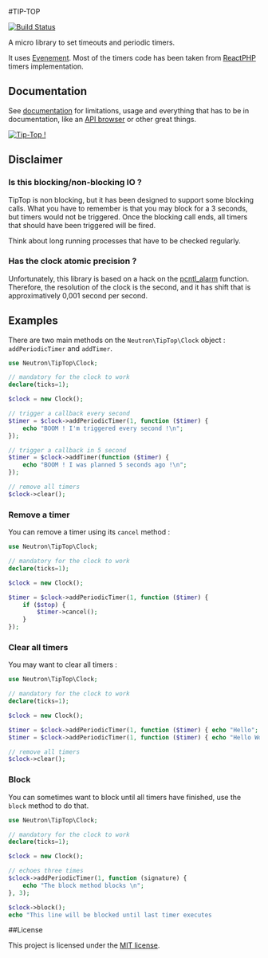 #TIP-TOP

[![Build Status](https://secure.travis-ci.org/romainneutron/Tip-Top.png?branch=master)](https://travis-ci.org/romainneutron/Tip-Top)

A micro library to set timeouts and periodic timers.

It uses [Evenement](https://github.com/igorw/evenement). Most of the timers
code has been taken from [ReactPHP](https://github.com/reactphp/react) timers
implementation.

## Documentation

See [documentation](https://tip-top.readthedocs.org) for limitations, usage and
everything that has to be in documentation, like an
[API browser](https://tip-top.readthedocs.org/en/latest/_static/API/) or other
great things.

[![Tip-Top !](https://raw.github.com/romainneutron/Tip-Top/master/docs/source/_themes/Alchemy/static/img/project.png)](https://tip-top.readthedocs.org)

## Disclaimer

### Is this blocking/non-blocking IO ?

TipTop is non blocking, but it has been designed to support some blocking
calls. What you have to remember is that you may block for a 3 seconds, but
timers would not be triggered. Once the blocking call ends, all timers that
should have been triggered will be fired.

Think about long running processes that have to be checked regularly.

### Has the clock atomic precision ?

Unfortunately, this library is based on a hack on the
[pcntl_alarm](php.net/manual/en/function.pcntl-alarm.php) function. Therefore,
the resolution of the clock is the second, and it has shift that is
approximatively 0,001 second per second.

## Examples

There are two main methods on the `Neutron\TipTop\Clock` object :
`addPeriodicTimer` and `addTimer`.

```php
use Neutron\TipTop\Clock;

// mandatory for the clock to work
declare(ticks=1);

$clock = new Clock();

// trigger a callback every second
$timer = $clock->addPeriodicTimer(1, function ($timer) {
    echo "BOOM ! I'm triggered every second !\n";
});

// trigger a callback in 5 second
$timer = $clock->addTimer(function ($timer) {
    echo "BOOM ! I was planned 5 seconds ago !\n";
});

// remove all timers
$clock->clear();
```

### Remove a timer

You can remove a timer using its `cancel` method :

```php
use Neutron\TipTop\Clock;

// mandatory for the clock to work
declare(ticks=1);

$clock = new Clock();

$timer = $clock->addPeriodicTimer(1, function ($timer) {
    if ($stop) {
        $timer->cancel();
    }
});
```

### Clear all timers

You may want to clear all timers :


```php
use Neutron\TipTop\Clock;

// mandatory for the clock to work
declare(ticks=1);

$clock = new Clock();

$timer = $clock->addPeriodicTimer(1, function ($timer) { echo "Hello"; });
$timer = $clock->addPeriodicTimer(1, function ($timer) { echo "Hello World"; });

// remove all timers
$clock->clear();
```

### Block

You can sometimes want to block until all timers have finished, use the `block`
method to do that.

```php
use Neutron\TipTop\Clock;

// mandatory for the clock to work
declare(ticks=1);

$clock = new Clock();

// echoes three times
$clock->addPeriodicTimer(1, function (signature) {
    echo "The block method blocks \n";
}, 3);

$clock->block();
echo "This line will be blocked until last timer executes
```

##License

This project is licensed under the [MIT license](http://opensource.org/licenses/MIT).
